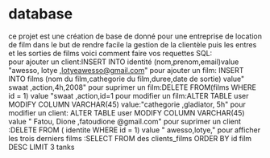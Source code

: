 
# database
ce projet est une création de base de donné pour une entreprise de location de film dans le but de rendre facile la gestion de la clientèle puis les entres et les sorties de films
voici comment faire vos requettes SQL:  
   pour ajouter un client:INSERT INTO identité (nom,prenom,email)value "awesso, lotye ,lotyeawesso@gmail.com"
   pour ajouter un film: INSERT INTO films (nom du film,cathegorie du film,duree,date de sortie) value" swaat ,action,4h,2008"
     pour suprimer un film:DELETE FROM(films WHERE id = 1) value "swaat ,action,id=1
     pour modifier un film:ALTER TABLE user MODIFY COLUMN VARCHAR(45)  value:"cathegorie ,gladiator, 5h"
     pour modifier un client: ALTER TABLE user MODIFY COLUMN VARCHAR(45) value " Fatou, Dione ,fatoudione @gmail.com"
     pour suprimer un client :DELETE FROM ( identite WHERE id = 1) value " awesso,lotye,"
     pour afficher les trois derniers films :SELECT FROM des clients_films ORDER BY id film DESC LIMIT 3 
tanks
